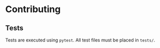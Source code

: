 Contributing
============

Tests
-------
Tests are executed using `pytest`. All test files must be placed in `tests/`. 
